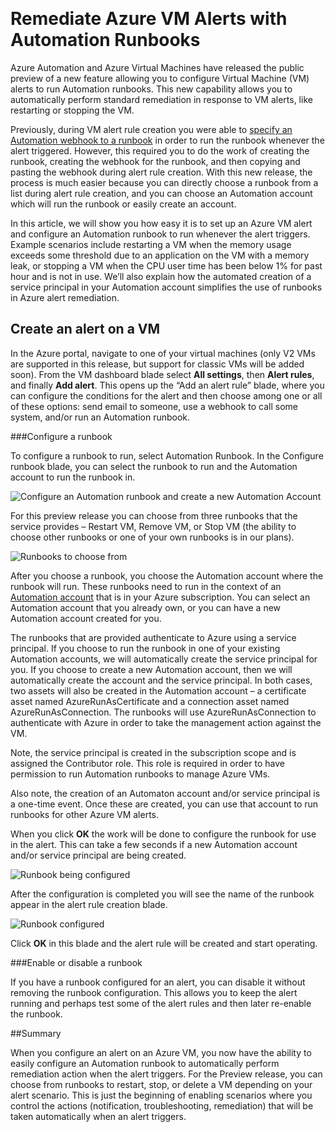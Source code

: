<properties
    pageTitle=" Remediate Azure VM Alerts with Automation Runbooks | Microsoft Azure"
    description="This article describes the integration of Azure Virtual Machine alerts with Azure Automation runbooks."
    services="automation"
    documentationCenter=""
    authors="csand-msft"
    manager="stevenka"
    editor="tysonn" />    
<tags
    ms.service="automation"
    ms.devlang="na"
    ms.topic="article"
    ms.tgt_pltfrm="na"
    ms.workload="infrastructure-services"
    ms.date="03/31/2016"
    ms.author="csand-msft" />

# Remediate Azure VM Alerts with Automation Runbooks

Azure Automation and Azure Virtual Machines have released the public preview of a new feature allowing you to configure Virtual Machine (VM) alerts to run Automation runbooks. This new capability allows you to automatically perform standard remediation in response to VM alerts, like restarting or stopping the VM.

Previously, during VM alert rule creation you were able to [specify an Automation webhook to a runbook](https://azure.microsoft.com/blog/using-azure-automation-to-take-actions-on-azure-alerts/) in order to run the runbook whenever the alert triggered. However, this required you to do the work of creating the runbook, creating the webhook for the runbook, and then copying and pasting the webhook during alert rule creation. With this new release, the process is much easier because you can directly choose a runbook from a list during alert rule creation, and you can choose an Automation account which will run the runbook or easily create an account.

In this article, we will show you how easy it is to set up an Azure VM alert and configure an Automation runbook to run whenever the alert triggers. Example scenarios include restarting a VM when the memory usage exceeds some threshold due to an application on the VM with a memory leak, or stopping a VM when the CPU user time has been below 1% for past hour and is not in use. We’ll also explain how the automated creation of a service principal in your Automation account simplifies the use of runbooks in Azure alert remediation.

## Create an alert on a VM

In the Azure portal, navigate to one of your virtual machines (only V2 VMs are supported in this release, but support for classic VMs will be added soon). From the VM dashboard blade select **All settings**, then **Alert rules**, and finally **Add alert**. This opens up the “Add an alert rule” blade, where  you can configure the conditions for the alert and then choose among one or all of these options: send email to someone, use a webhook to call some system, and/or run an Automation runbook.

###Configure a runbook

To configure a runbook to run, select Automation Runbook. In the Configure runbook blade, you can select the runbook to run and the Automation account to run the runbook in.

![Configure an Automation runbook and create a new Automation Account](media/automation-azure-vm-alert-integration/ConfigureRunbookNewAccount.png)

For this preview release you can choose from three runbooks that the service provides – Restart VM, Remove VM, or Stop VM (the ability to choose other runbooks or one of your own runbooks is in our plans).

![Runbooks to choose from](media/automation-azure-vm-alert-integration/RunbooksToChoose.png)

After you choose a runbook, you choose the Automation account where the runbook will run. These runbooks need to run in the context of an [Automation account](https://azure.microsoft.com/documentation/services/automation/) that is in your Azure subscription. You can select an Automation account that you already own, or you can have a new Automation account created for you.

The runbooks that are provided authenticate to Azure using a service principal. If you choose to run the runbook in one of your existing Automation accounts, we will automatically create the service principal for you. If you choose to create a new Automation account, then we will automatically create the account and the service principal. In both cases, two assets will also be created in the Automation account – a certificate asset named AzureRunAsCertificate and a connection asset named AzureRunAsConnection. The runbooks will use AzureRunAsConnection to authenticate with Azure in order to take the management action against the VM.

Note, the service principal is created in the subscription scope and is assigned the Contributor role. This role is required in order to have permission to run Automation runbooks to manage Azure VMs.

Also note, the creation of an Automaton account and/or service principal is a one-time event. Once these are created, you can use that account to run runbooks for other Azure VM alerts.

When you click **OK** the work will be done to configure the runbook for use in the alert. This can take a few seconds if a new Automation account and/or service principal are being created.

![Runbook being configured](media/automation-azure-vm-alert-integration/RunbookBeingConfigured.png)

After the configuration is completed you will see the name of the runbook appear in the alert rule creation blade.

![Runbook configured](media/automation-azure-vm-alert-integration/RunbookConfigured.png)

Click **OK** in this blade and the alert rule will be created and start operating.

###Enable or disable a runbook

If you have a runbook configured for an alert, you can disable it without removing the runbook configuration. This allows you to keep the alert running and perhaps test some of the alert rules and then later re-enable the runbook.

##Summary

When you configure an alert on an Azure VM, you now have the ability to easily configure an Automation runbook to automatically perform remediation action when the alert triggers. For the Preview release, you can choose from runbooks to restart, stop, or delete a VM depending on your alert scenario. This is just the beginning of enabling scenarios where you control the actions (notification, troubleshooting, remediation) that will be taken automatically when an alert triggers.

